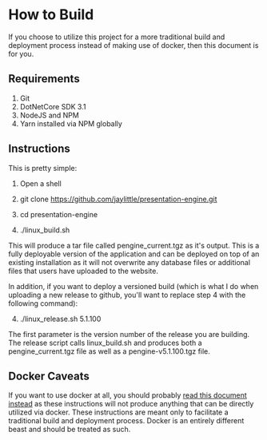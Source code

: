 # How to Build

If you choose to utilize this project for a more traditional build and deployment process instead of making use of docker, then this document is for you.

## Requirements

1. Git
2. DotNetCore SDK 3.1
3. NodeJS and NPM
4. Yarn installed via NPM globally

## Instructions

This is pretty simple:

1. Open a shell

2. git clone https://github.com/jaylittle/presentation-engine.git

3. cd presentation-engine

4. ./linux_build.sh

This will produce a tar file called pengine_current.tgz as it's output.  This is a fully deployable version of the application and can be deployed on top of an existing installation as it will not overwrite any database files or additional files that users have uploaded to the website.

In addition, if you want to deploy a versioned build (which is what I do when uploading a new release to github, you'll want to replace step 4 with the following command):

4. ./linux_release.sh 5.1.100

The first parameter is the version number of the release you are building.  The release script calls linux_build.sh and produces both a pengine_current.tgz file as well as a pengine-v5.1.100.tgz file.

## Docker Caveats

If you want to use docker at all, you should probably [read this document instead](DOCKER.md) as these instructions will not produce anything that can be directly utilized via docker.  These instructions are meant only to facilitate a traditional build and deployment process.  Docker is an entirely different beast and should be treated as such.